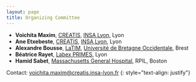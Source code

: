 ```yaml
---
layout: page
title: Organizing Committee
---
```






- **Voichita Maxim**, [CREATIS](https://www.creatis.insa-lyon.fr/), [INSA Lyon](https://www.insa-lyon.fr/), Lyon
- **Ane Etxebeste**, [CREATIS](https://www.creatis.insa-lyon.fr/), [INSA Lyon](https://www.insa-lyon.fr/), Lyon  
- **Alexandre Bousse**, [LaTIM](https://latim.univ-brest.fr/), [Université de Bretagne Occidentale](https://nouveau.univ-brest.fr/), Brest
- **Béatrice Rayet**, [Labex PRIMES](https://primes.universite-lyon.fr/), Lyon
- **Hamid Sabet**, [Massachusetts General Hospital](https://www.massgeneral.org/), RPIL, Boston

Contact: [voichita.maxim@creatis.insa-lyon.fr](mailto:voichita.maxim@creatis.insa-lyon.fr) 
{: style="text-align: justify"}